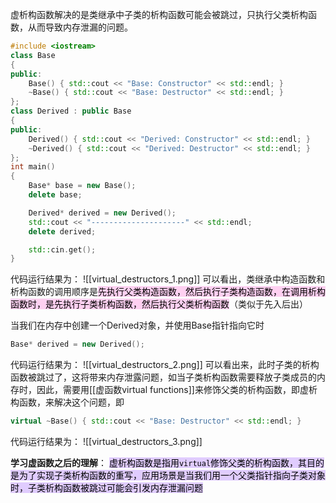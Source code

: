 虚析构函数解决的是类继承中子类的析构函数可能会被跳过，只执行父类析构函数，从而导致内存泄漏的问题。
```c++
#include <iostream>
class Base
{
public:
	Base() { std::cout << "Base: Constructor" << std::endl; }
	~Base() { std::cout << "Base: Destructor" << std::endl; }
};
class Derived : public Base
{
public:
	Derived() { std::cout << "Derived: Constructor" << std::endl; }
	~Derived() { std::cout << "Derived: Destructor" << std::endl; }
};
int main() 
{
	Base* base = new Base();
	delete base;

	Derived* derived = new Derived();
	std::cout << "---------------------" << std::endl;
	delete derived;

	std::cin.get();
}
```
代码运行结果为：
![[virtual_destructors_1.png]]
可以看出，类继承中构造函数和析构函数的调用顺序是<mark style="background: #FFB8EBA6;">先执行父类构造函数，然后执行子类构造函数，在调用析构函数时，是先执行子类析构函数，然后执行父类析构函数</mark>（类似于先入后出）

当我们在内存中创建一个Derived对象，并使用Base指针指向它时
```c++
Base* derived = new Derived();
```
代码运行结果为：
![[virtual_destructors_2.png]]
可以看出来，此时子类的析构函数被跳过了，这将带来内存泄露问题，如当子类析构函数需要释放子类成员的内存时，因此，需要用[[虚函数virtual functions]]来修饰父类的析构函数，即虚析构函数，来解决这个问题，即
```c++
virtual ~Base() { std::cout << "Base: Destructor" << std::endl; }
```
代码运行结果为：
![[virtual_destructors_3.png]]

**学习虚函数之后的理解**：
<mark style="background: #D2B3FFA6;">虚析构函数是指用```virtual```修饰父类的析构函数，其目的是为了实现子类析构函数的重写，应用场景是当我们用一个父类指针指向子类对象时，子类析构函数被跳过可能会引发内存泄漏问题</mark>
